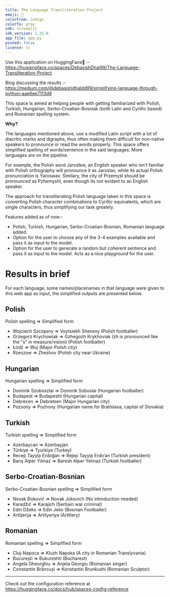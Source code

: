 ```yaml
---
title: The Language Transliteration Project
emoji: 🔡
colorFrom: indigo
colorTo: gray
sdk: streamlit
sdk_version: 1.25.0
app_file: app.py
pinned: false
license: cc
---
```

Use this application on HuggingFace🤗 :- https://huggingface.co/spaces/DebasishDhal99/The-Language-Transliteration-Project

Blog discussing the results :- https://medium.com/@debasishdhaldd99/simplifying-language-through-python-aae6ee7113d9

This space is aimed at helping people with getting familiarized with Polish, Turkish, Hungarian, Serbo-Croatian-Bosniak (both Latin and Cyrillic based) and Romanian spelling system. 

**Why?**

The languages mentioned above, use a modified Latin script with a lot of diacritic marks and digraphs, thus often making them difficult for non-native speakers to pronounce or read the words 
properly. This space offers simplified spelling of words/sentence in the said languages. More languages are on the pipeline.

For example, the Polish word Jarosław, an English speaker who isn't familiar with Polish orthography will pronounce it as Jaroslav, while its actual Polish pronunciation 
is Yaroswav. Similary, the city of Przemyśl should be pronounced as Pzhemyshl, even though its not evident to an English speaker.

The approach for transliterating Polish language taken in this space is converting Polish character combinations to Cyrillic equivalents, which are single characters, thus 
simplifying our task greately.

Features added as of now:- 
-    Polish, Turkish, Hungarian, Serbo-Croatian-Bosnian, Romanian language added.
-    Option for the user to choose any of the 3-4 examples available and pass it as input to the model.
-    Option for the user to generate a random but coherent sentence and pass it as input to the model. Acts as a nice playground for the user.

# Results in brief
For each language, some names/placenames in that language were given to this web app as input, the simplified outputs are presented below. 

## Polish 
Polish spelling => Simplified form

- Wojciech Szczęsny => Voytsiekh Shensny (Polish footballer)
- Grzegorz Krychowiak => Gzhegozh Krykhoviak (zh is pronounced like the "s" in measure/vision) (Polish footballer)
- Łódź => Wuj (Major Polish city)
- Rzeszow => Zheshov (Polish city near Ukraine)

## Hungarian
Hungarian spelling => Simplified form

- Dominik Szoboszlai => Dominik Soboslai (Hungarian footballer)
- Budapest => Budapesht (Hungarian capital)
- Debrecen => Debretsen (Major Hungarian city)
- Pozsony => Pozhony (Hungarian name for Bratislava, capital of Slovakia)

## Turkish
Turkish spelling => Simplified form

- Azerbaycan => Azerbayjan 
- Türkiye => Tyurkiye (Turkey)
- Recep Tayyip Erdoğan => Rejep Tayyip Erdo’an (Turkish president)
- Barış Alper Yılmaz => Baresh Alper Yelmaz (Turkish footballer)

## Serbo-Croatian-Bosnian
Serbo-Croatian-Bosnian spelling => Simplified form

- Novak Đoković => Novak Jokovich (No introduction needed)
- Karadžić => Karajich (Serbain war criminal)
- Edin Džeko => Edin Jeko (Bosnian Footballer)
- Artiljerija => Artilyeriya (Artillery)

## Romanian
Romanian spelling => Simplified form

- Cluj-Napoca => Kluzh Napoka (A city in Romanian Translyvania)
- București => Bukureshti (Bucharest)
- Angela Gheorghiu => Anjela Georgiu (Romanian singer)
- Constantin Brâncuși => Konstantin Brunkushi (Romanian Sculptor)


*************************************************************************************************
Check out the configuration reference at https://huggingface.co/docs/hub/spaces-config-reference
